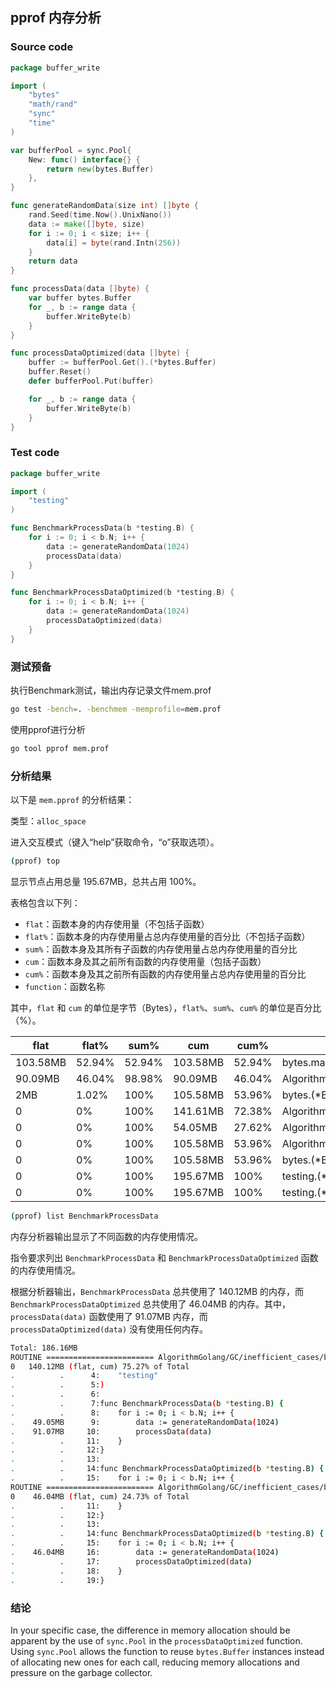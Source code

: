 ## pprof 内存分析

### Source code

```go
package buffer_write

import (
	"bytes"
	"math/rand"
	"sync"
	"time"
)

var bufferPool = sync.Pool{
	New: func() interface{} {
		return new(bytes.Buffer)
	},
}

func generateRandomData(size int) []byte {
	rand.Seed(time.Now().UnixNano())
	data := make([]byte, size)
	for i := 0; i < size; i++ {
		data[i] = byte(rand.Intn(256))
	}
	return data
}

func processData(data []byte) {
	var buffer bytes.Buffer
	for _, b := range data {
		buffer.WriteByte(b)
	}
}

func processDataOptimized(data []byte) {
	buffer := bufferPool.Get().(*bytes.Buffer)
	buffer.Reset()
	defer bufferPool.Put(buffer)

	for _, b := range data {
		buffer.WriteByte(b)
	}
}
```

### Test code

```go
package buffer_write

import (
	"testing"
)

func BenchmarkProcessData(b *testing.B) {
	for i := 0; i < b.N; i++ {
		data := generateRandomData(1024)
		processData(data)
	}
}

func BenchmarkProcessDataOptimized(b *testing.B) {
	for i := 0; i < b.N; i++ {
		data := generateRandomData(1024)
		processDataOptimized(data)
	}
}
```

### 测试预备

执行Benchmark测试，输出内存记录文件mem.prof

```bash
go test -bench=. -benchmem -memprofile=mem.prof
```

使用pprof进行分析

```bash
go tool pprof mem.prof
```

### 分析结果

以下是 `mem.pprof` 的分析结果：

类型：`alloc_space`

进入交互模式（键入“help”获取命令，“o”获取选项）。

```bash
(pprof) top
```

显示节点占用总量 195.67MB，总共占用 100%。

表格包含以下列：

- `flat`：函数本身的内存使用量（不包括子函数）
- `flat%`：函数本身的内存使用量占总内存使用量的百分比（不包括子函数）
- `sum%`：函数本身及其所有子函数的内存使用量占总内存使用量的百分比
- `cum`：函数本身及其之前所有函数的内存使用量（包括子函数）
- `cum%`：函数本身及其之前所有函数的内存使用量占总内存使用量的百分比
- `function`：函数名称

其中，`flat` 和 `cum` 的单位是字节（Bytes），`flat%`、`sum%`、`cum%` 的单位是百分比（%）。

| flat     | flat%  | sum%   | cum      | cum%   | function                                                     |
| -------- | ------ | ------ | -------- | ------ | ------------------------------------------------------------ |
| 103.58MB | 52.94% | 52.94% | 103.58MB | 52.94% | bytes.makeSlice                                              |
| 90.09MB  | 46.04% | 98.98% | 90.09MB  | 46.04% | AlgorithmGolang/GC/inefficient.generateRandomData            |
| 2MB      | 1.02%  | 100%   | 105.58MB | 53.96% | bytes.(*Buffer).grow                                         |
| 0        | 0%     | 100%   | 141.61MB | 72.38% | AlgorithmGolang/GC/inefficient.BenchmarkProcessData          |
| 0        | 0%     | 100%   | 54.05MB  | 27.62% | AlgorithmGolang/GC/inefficient.BenchmarkProcessDataOptimized |
| 0        | 0%     | 100%   | 105.58MB | 53.96% | AlgorithmGolang/GC/inefficient.processData                   |
| 0        | 0%     | 100%   | 105.58MB | 53.96% | bytes.(*Buffer).WriteByte                                    |
| 0        | 0%     | 100%   | 195.67MB | 100%   | testing.(*B).launch                                          |
| 0        | 0%     | 100%   | 195.67MB | 100%   | testing.(*B).runN                                            |

```bash
(pprof) list BenchmarkProcessData
```

内存分析器输出显示了不同函数的内存使用情况。

指令要求列出 `BenchmarkProcessData` 和 `BenchmarkProcessDataOptimized` 函数的内存使用情况。

根据分析器输出，`BenchmarkProcessData` 总共使用了 140.12MB 的内存，而 `BenchmarkProcessDataOptimized` 总共使用了 46.04MB 的内存。其中，`processData(data)` 函数使用了 91.07MB 内存，而 `processDataOptimized(data)` 没有使用任何内存。

```bash
Total: 186.16MB
ROUTINE ======================== AlgorithmGolang/GC/inefficient_cases/buffer_write.BenchmarkProcessData in /Users/xiaohan.lu/TheGoProgrammingLanguage/GC/inefficient_cases/buffer_write/buffer_write_test.go
0   140.12MB (flat, cum) 75.27% of Total
.          .      4:	"testing"
.          .      5:)
.          .      6:
.          .      7:func BenchmarkProcessData(b *testing.B) {
.          .      8:	for i := 0; i < b.N; i++ {
.    49.05MB      9:		data := generateRandomData(1024)
.    91.07MB     10:		processData(data)
.          .     11:	}
.          .     12:}
.          .     13:
.          .     14:func BenchmarkProcessDataOptimized(b *testing.B) {
.          .     15:	for i := 0; i < b.N; i++ {
ROUTINE ======================== AlgorithmGolang/GC/inefficient_cases/buffer_write.BenchmarkProcessDataOptimized in /Users/xiaohan.lu/TheGoProgrammingLanguage/GC/inefficient_cases/buffer_write/buffer_write_test.go
0    46.04MB (flat, cum) 24.73% of Total
.          .     11:	}
.          .     12:}
.          .     13:
.          .     14:func BenchmarkProcessDataOptimized(b *testing.B) {
.          .     15:	for i := 0; i < b.N; i++ {
.    46.04MB     16:		data := generateRandomData(1024)
.          .     17:		processDataOptimized(data)
.          .     18:	}
.          .     19:}
```

### 结论

In your specific case, the difference in memory allocation should be apparent by the use of `sync.Pool` in the `processDataOptimized` function. Using `sync.Pool` allows the function to reuse `bytes.Buffer` instances instead of allocating new ones for each call, reducing memory allocations and pressure on the garbage collector.

